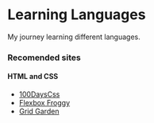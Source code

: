 # Learning Languages
My journey learning different languages.

### Recomended sites
#### HTML and CSS
- [100DaysCss](https://100dayscss.com/)
- [Flexbox Froggy](https://flexboxfroggy.com/)
- [Grid Garden](https://cssgridgarden.com/)

